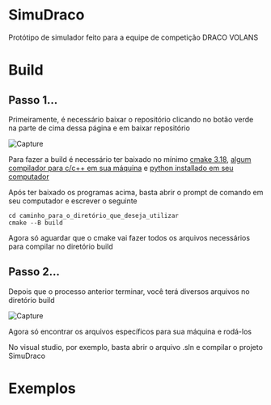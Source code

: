 # SimuDraco

Protótipo de simulador feito para a equipe de competição DRACO VOLANS


# Build

## Passo 1...
Primeiramente, é necessário baixar o repositório clicando no botão verde na parte de cima dessa página e em baixar repositório

![Capture](https://user-images.githubusercontent.com/82895172/153978963-fc1f74c2-fb0b-4ca3-9e42-bb9f63e738f9.PNG)

Para fazer a build é necessário ter baixado no mínimo [cmake 3.18](https://cmake.org/download/), [algum compilador para c/c++ em sua máquina](https://visualstudio.microsoft.com/pt-br/downloads/) e [python installado em seu computador](https://www.python.org/downloads/)

Após ter baixado os programas acima, basta abrir o prompt de comando em seu computador e escrever o seguinte


```
cd caminho_para_o_diretório_que_deseja_utilizar
cmake --B build
```


Agora só aguardar que o cmake vai fazer todos os arquivos necessários para compilar no diretório build
## Passo 2...

Depois que o processo anterior terminar, você terá diversos arquivos no diretório build

![Capture](https://user-images.githubusercontent.com/82895172/153979290-e167f38e-1e85-4395-a997-72372282ed27.PNG)

Agora só encontrar os arquivos específicos para sua máquina e rodá-los

No visual studio, por exemplo, basta abrir o arquivo .sln e compilar o projeto SimuDraco

# Exemplos

